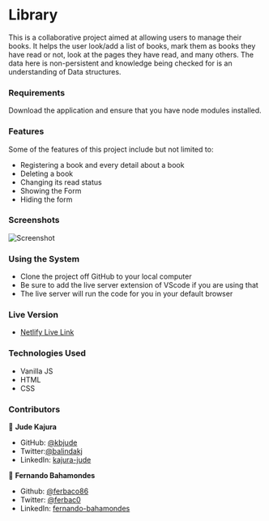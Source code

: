 # Library
This is a collaborative project aimed at allowing users to manage their books. It helps the user look/add a list of books, mark them as books they have read or not, look at the pages they have read, and many others. The data here is non-persistent and knowledge being checked for is an understanding of Data structures.

### Requirements
Download the application and ensure that you have node modules installed. 

### Features
Some of the features of this project include but not limited to:

- Registering a book and every detail about a book
- Deleting a book
- Changing its read status
- Showing the Form
- Hiding the form

### Screenshots

![Screenshot](https://user-images.githubusercontent.com/52765379/90913925-f86c1600-e3aa-11ea-8bdc-3f9393af88bf.png)

### Using the System
- Clone the project off GitHub to your local computer
- Be sure to add the live server extension of VScode if you are using that
- The live server will run the code for you in your default browser

### Live Version

- [ Netlify Live Link](https://javascriptbooklibrary.netlify.app/)

### Technologies Used

- Vanilla JS
- HTML
- CSS

### Contributors

👤 **Jude Kajura**

- GitHub: [@kbjude](https://github.com/kbjude)
- Twitter:[@balindakj](https://twitter.com/balindakj)
- LinkedIn: [kajura-jude](https://www.linkedin.com/feed/)

👤 **Fernando Bahamondes**

- Github: [@ferbaco86](https://github.com/ferbaco86)
- Twitter: [@ferbac0](https://twitter.com/ferbac0)
- LinkedIn: [fernando-bahamondes](https://www.linkedin.com/in/fernando-bahamondes-correa)
